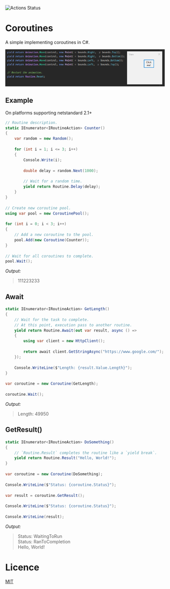 ![Actions Status](https://github.com/aikidos/Coroutines/workflows/build/badge.svg)

Coroutines
===

A simple implementing coroutines in C#.

[![example](/examples/Coroutines.Examples.Animations/animation.gif?timestamp=20191129)](/examples/Coroutines.Examples.Animations)

Example
---

On platforms supporting netstandard 2.1+

```c#
// Routine description.
static IEnumerator<IRoutineAction> Counter()
{
    var random = new Random();

    for (int i = 1; i <= 3; i++)
    {
        Console.Write(i);

        double delay = random.Next(1000);

        // Wait for a random time.
        yield return Routine.Delay(delay);
    }
}

// Create new coroutine pool.
using var pool = new CoroutinePool();

for (int i = 0; i < 3; i++)
{
    // Add a new coroutine to the pool.
    pool.Add(new Coroutine(Counter));
}

// Wait for all coroutines to complete.
pool.Wait();
```

*Output:*
> 111223233

Await
---

```c#
static IEnumerator<IRoutineAction> GetLength()
{
    // Wait for the task to complete. 
    // At this point, execution pass to another routine.
    yield return Routine.Await(out var result, async () =>
    {
        using var client = new HttpClient();

        return await client.GetStringAsync("https://www.google.com/");
    });

    Console.WriteLine($"Length: {result.Value.Length}");
}

var coroutine = new Coroutine(GetLength);

coroutine.Wait();
```

*Output:*  
> Length: 49950

GetResult()
---

```c#
static IEnumerator<IRoutineAction> DoSomething()
{
    // `Routine.Result` completes the routine like a `yield break`.
    yield return Routine.Result("Hello, World!");
}

var coroutine = new Coroutine(DoSomething);

Console.WriteLine($"Status: {coroutine.Status}");

var result = coroutine.GetResult();

Console.WriteLine($"Status: {coroutine.Status}");

Console.WriteLine(result);
```

*Output:*
> Status: WaitingToRun  
Status: RanToCompletion  
Hello, World!  

Licence
===

[MIT](https://en.wikipedia.org/wiki/MIT_License)
